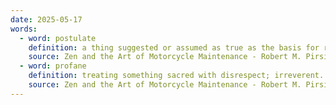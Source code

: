 ```yaml
---
date: 2025-05-17
words:
  - word: postulate
    definition: a thing suggested or assumed as true as the basis for reasoning, discussion, or belief.
    source: Zen and the Art of Motorcycle Maintenance - Robert M. Pirsig
  - word: profane
    definition: treating something sacred with disrespect; irreverent.
    source: Zen and the Art of Motorcycle Maintenance - Robert M. Pirsig
---
```

